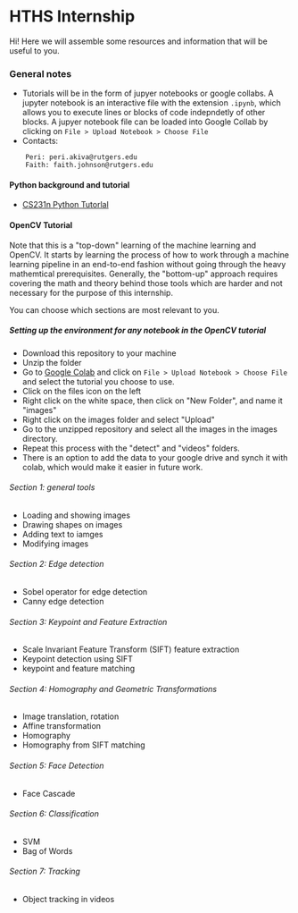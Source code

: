 # HTHS Internship

Hi! Here we will assemble some resources and information that will be useful to you. 

### General notes
* Tutorials will be in the form of jupyer notebooks or google collabs. A jupyter notebook is an interactive file with the extension ```.ipynb```, which allows you to execute lines or blocks of code indepndetly of other blocks. A jupyer notebook file can be loaded into Google Collab by clicking on 
``` File > Upload Notebook > Choose File ```
* Contacts:
``` 
    Peri: peri.akiva@rutgers.edu
    Faith: faith.johnson@rutgers.edu
```

#### Python background and tutorial

- [CS231n Python Tutorlal](https://colab.research.google.com/github/cs231n/cs231n.github.io/blob/master/python-colab.ipynb#scrollTo=Nji1_UjYL9fY)


#### OpenCV Tutorial

Note that this is a "top-down" learning of the machine learning and OpenCV. It starts by learning the process of how to work through a machine learning pipeline in an end-to-end fashion without going through the heavy mathemtical prerequisites. Generally, the "bottom-up" approach requires covering the math and theory behind those tools which are harder and not necessary for the purpose of this internship. 

You can choose which sections are most relevant to you.

##### Setting up the environment for any notebook in the OpenCV tutorial
- Download this repository to your machine
- Unzip the folder
- Go to [Google Colab](colab.research.google.com) and click on ``` File > Upload Notebook > Choose File ``` and select the tutorial you choose to use. 
- Click on the files icon on the left
- Right click on the white space, then click on "New Folder", and name it "images"
- Right click on the images folder and select "Upload"
- Go to the unzipped repository and select all the images in the images directory.
- Repeat this process with the "detect" and "videos" folders.
- There is an option to add the data to your google drive and synch it with colab, which would make it easier in future work. 

###### Section 1: general tools
- Loading and showing images
- Drawing shapes on images
- Adding text to iamges
- Modifying images

###### Section 2: Edge detection
- Sobel operator for edge detection
- Canny edge detection

###### Section 3: Keypoint and Feature Extraction
- Scale Invariant Feature Transform (SIFT) feature extraction
- Keypoint detection using SIFT
- keypoint and feature matching

###### Section 4: Homography and Geometric Transformations
- Image translation, rotation
- Affine transformation
- Homography
- Homography from SIFT matching

###### Section 5: Face Detection
- Face Cascade

###### Section 6: Classification
- SVM
- Bag of Words

###### Section 7: Tracking
- Object tracking in videos